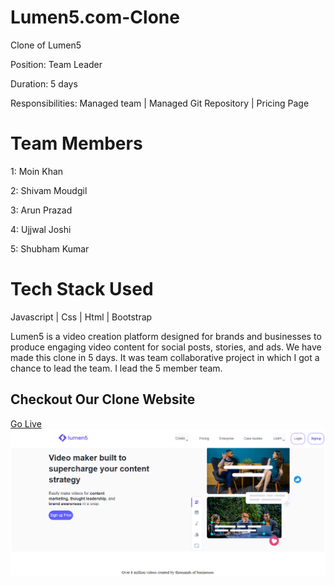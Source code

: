 <h1>Lumen5.com-Clone</h1>


<p>Clone of Lumen5</p>

<p>Position: Team Leader<p>

<p>Duration: 5 days </p>

<p>Responsibilities: Managed team | Managed Git Repository | Pricing Page </p>

<h1>Team Members</h1>
<p>1: Moin Khan</p>
<p>2: Shivam Moudgil</p>
<p>3: Arun Prazad</p>
<p>4: Ujjwal Joshi</p>
<p>5: Shubham Kumar</p>

<h1>Tech Stack Used</h1>
<p>Javascript | Css | Html | Bootstrap</p>
<p>Lumen5 is a video creation platform designed for brands and businesses to produce engaging video content for social posts, stories, and ads. We have made this clone in 5 days. It was team collaborative project in which I got a chance to lead the team. I lead the 5 member team.</p>

<h2>Checkout Our Clone Website</h2>
<a href = "https://lumen5project2.netlify.app/" >Go Live</a>

<img src = "./Imagesforgithubreadme/lumen5.png">
